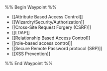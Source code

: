 %% Begin Waypoint %%
- [[Attribute Based Access Control]]
- [[Wizardry/Security/Authorization]]
- [[Cross-Site Request Forgery (CSRF)]]
- [[LDAP]]
- [[Relationship Based Access Control]]
- [[role-based access control]]
- [[Secure Remote Password protocol (SRP)]]
- [[XSS Prevention]]

%% End Waypoint %%

